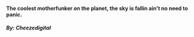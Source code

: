 #### The coolest motherfunker on the planet, the sky is fallin ain't no need to panic.

##### By: Cheezedigital
